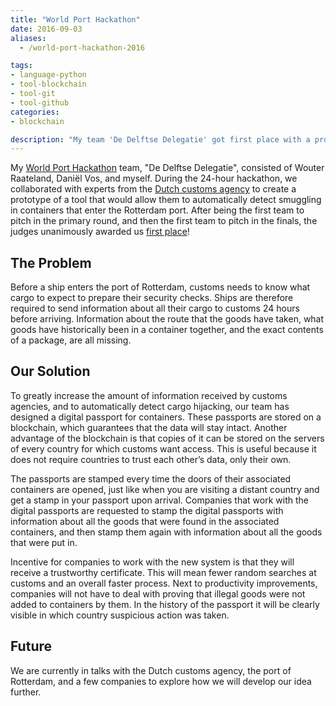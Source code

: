 ```yaml
---
title: "World Port Hackathon"
date: 2016-09-03
aliases:
  - /world-port-hackathon-2016

tags:
- language-python
- tool-blockchain
- tool-git
- tool-github
categories:
- blockchain

description: "My team 'De Delftse Delegatie' got first place with a prototype for a blockchain-based app to help customs agencies detect smuggling in freight containers."
---
```


My [World Port Hackathon](http://www.worldporthackathon.com/) team, "De Delftse Delegatie", consisted of Wouter Raateland, Daniël Vos, and myself. During the 24-hour hackathon, we collaborated with experts from the [Dutch customs agency](http://www.belastingdienst.nl/wps/wcm/connect/nl/douane/douane) to create a prototype of a tool that would allow them to automatically detect smuggling in containers that enter the Rotterdam port. After being the first team to pitch in the primary round, and then the first team to pitch in the finals, the judges unanimously awarded us [first place](https://twitter.com/LayOn_OverWhale/status/772103988405764096)!

## The Problem

Before a ship enters the port of Rotterdam, customs needs to know what cargo to expect to prepare their security checks. Ships are therefore required to send information about all their cargo to customs 24 hours before arriving. Information about the route that the goods have taken, what goods have historically been in a container together, and the exact contents of a package, are all missing.

## Our Solution

To greatly increase the amount of information received by customs agencies, and to automatically detect cargo hijacking, our team has designed a digital passport for containers. These passports are stored on a blockchain, which guarantees that the data will stay intact. Another advantage of the blockchain is that copies of it can be stored on the servers of every country for which customs want access. This is useful because it does not require countries to trust each other’s data, only their own.

The passports are stamped every time the doors of their associated containers are opened, just like when you are visiting a distant country and get a stamp in your passport upon arrival. Companies that work with the digital passports are requested to stamp the digital passports with information about all the goods that were found in the associated containers, and then stamp them again with information about all the goods that were put in.

Incentive for companies to work with the new system is that they will receive a trustworthy certificate. This will mean fewer random searches at customs and an overall faster process. Next to productivity improvements, companies will not have to deal with proving that illegal goods were not added to containers by them. In the history of the passport it will be clearly visible in which country suspicious action was taken.

## Future

We are currently in talks with the Dutch customs agency, the port of Rotterdam, and a few companies to explore how we will develop our idea further.

